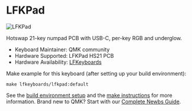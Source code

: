 # LFKPad

![LFKPad](https://cdn11.bigcommerce.com/s-dvx2zpcx7r/images/stencil/500x659/products/118/385/img_0256__06462.1546304848.jpg)

Hotswap 21-key numpad PCB with USB-C, per-key RGB and underglow.

* Keyboard Maintainer: QMK community
* Hardware Supported: LFKPad HS21 PCB
* Hardware Availability: [LFKeyboards](https://www.lfkeyboards.com/lfkpad/)

Make example for this keyboard (after setting up your build environment):

    make lfkeyboards/lfkpad:default

See the [build environment setup](https://docs.qmk.fm/#/getting_started_build_tools) and the [make instructions](https://docs.qmk.fm/#/getting_started_make_guide) for more information. Brand new to QMK? Start with our [Complete Newbs Guide](https://docs.qmk.fm/#/newbs).
